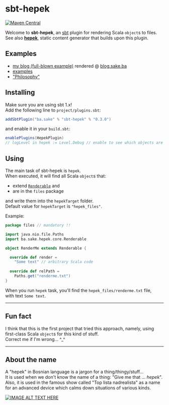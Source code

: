 # sbt-hepek
[![Maven Central](https://maven-badges.herokuapp.com/maven-central/ba.sake/sbt-hepek/badge.svg)](https://maven-badges.herokuapp.com/maven-central/ba.sake/sbt-hepek)  

Welcome to **sbt-hepek**, an [sbt](http://www.scala-sbt.org) plugin for rendering Scala `object`s to files.  
See also [**hepek**](https://github.com/sake92/hepek), static content generator that builds upon this plugin.

## Examples
- [my blog (full-blown example)](https://github.com/sake92/sake-ba-source) rendered @ [blog.sake.ba](https://blog.sake.ba)
- [examples](https://github.com/sake92/hepek-examples)
- ["Philosophy"](https://dev.to/sake_92/render-static-site-from-scala-code)

## Installing

Make sure you are using sbt 1.x!  
Add the following line to `project/plugins.sbt`:

```scala
addSbtPlugin("ba.sake" % "sbt-hepek" % "0.3.0")
```

and enable it in your `build.sbt`: 

```scala
enablePlugins(HepekPlugin)
// logLevel in hepek := Level.Debug // enable to see which objects are rendered
```

## Using

The main task of sbt-hepek is `hepek`.  
When executed, it will find all Scala `object`s that:
- extend [`Renderable`](https://github.com/sake92/hepek-core/blob/master/src/main/java/ba/sake/hepek/core/Renderable.java) and
- are in the `files` package

and write them into the `hepekTarget` folder.  
Default value for `hepekTarget` is `"hepek_files"`.  


Example:

```scala
package files // mandatory !!

import java.nio.file.Paths
import ba.sake.hepek.core.Renderable

object RenderMe extends Renderable {

  override def render =
    "Some text" // arbitrary Scala code
  
  override def relPath = 
    Paths.get("renderme.txt")
}
```

When you run `hepek` task, you'll find the `hepek_files/renderme.txt` file,  
with text `Some text`.

---

## Fun fact
I think that this is the first project that tried this approach, namely, using first-class Scala `object`s for this kind of stuff.  
Correct me if I'm wrong... ^_^

---


## About the name

A "hepek" in Bosnian language is a jargon for a thing/thingy/stuff...  
It is used when we don't know the name of a thing: "Give me that ... *hepek*".  
Also, it is used in the famous show called "Top lista nadrealista" as a name for an advanced device which calms down situations of various kinds.  

[![IMAGE ALT TEXT HERE](http://img.youtube.com/vi/Jc9SeKu-YwQ/0.jpg)](https://youtu.be/Jc9SeKu-YwQ?t=2m11s)